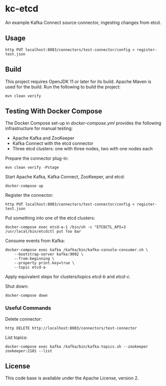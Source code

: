 # kc-etcd

An example Kafka Connect source connector, ingesting changes from etcd.

## Usage

```shell
http PUT localhost:8083/connectors/test-connector/config < register-test.json
```

## Build

This project requires OpenJDK 11 or later for its build.
Apache Maven is used for the build.
Run the following to build the project:

```shell
mvn clean verify
```

## Testing With Docker Compose

The Docker Compose set-up in _docker-compose.yml_ provides the following infrastructure for manual testing:

* Apache Kafka and ZooKeeper
* Kafka Connect with the etcd connector
* Three etcd clusters: one with three nodes, two with one nodes each

Prepare the connector plug-in:

```shell
mvn clean verify -Pstage
```

Start Apache Kafka, Kafka Connect, ZooKeeper, and etcd:

```shell
docker-compose up
```

Register the connector:

```shell
http PUT localhost:8083/connectors/test-connector/config < register-test.json
```

Put something into one of the etcd clusters:

```shell
docker-compose exec etcd-a-1 /bin/sh -c "ETCDCTL_API=3 /usr/local/bin/etcdctl put foo bar
```

Consume events from Kafka:

```shell
docker-compose exec kafka /kafka/bin/kafka-console-consumer.sh \
    --bootstrap-server kafka:9092 \
    --from-beginning \
    --property print.key=true \
    --topic etcd-a
```

Apply equivalent steps for clusters/topics _etcd-b_ and _etcd-c_.

Shut down:

```shell
docker-compose down
```

### Useful Commands

Delete connector:

```shell
http DELETE http://localhost:8083/connectors/test-connector
```

List topics:

```shell
docker-compose exec kafka /kafka/bin/kafka-topics.sh --zookeeper zookeeper:2181 --list
```

## License

This code base is available under the Apache License, version 2.

